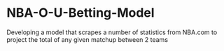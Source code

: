 # NBA-O-U-Betting-Model

Developing a model that scrapes a number of statistics from NBA.com to project the total of any given matchup between 2 teams

